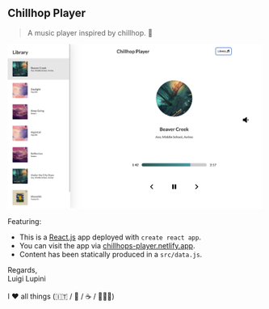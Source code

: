 ## Chillhop Player

> A music player inspired by chillhop. 🥳

![alt text](./capture.png)

Featuring:

- This is a [React.js](https://reactjs.org/) app deployed with `create react app`.
- You can visit the app via [chillhops-player.netlify.app](https://chillhops-player.netlify.app/).
- Content has been statically produced in a `src/data.js`.

Regards, <br />
Luigi Lupini <br />
<br />
I ❤️ all things (🇮🇹 / 🛵 / ☕️ / 👨‍👩‍👧)<br />
